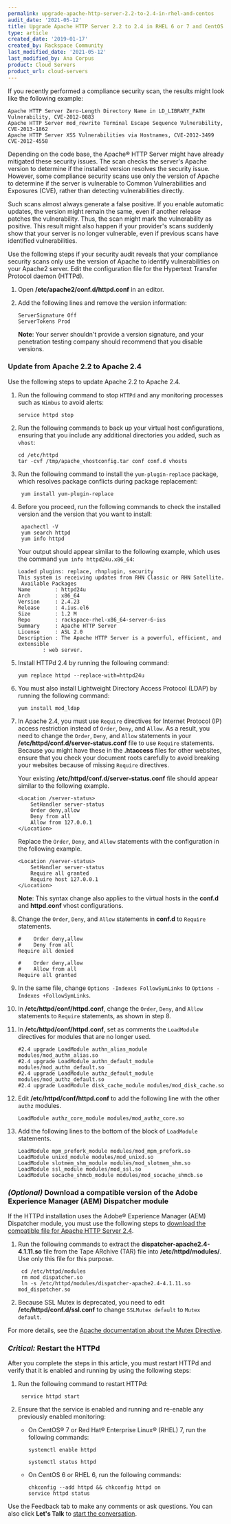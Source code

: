 ```yaml
---
permalink: upgrade-apache-http-server-2.2-to-2.4-in-rhel-and-centos
audit_date: '2021-05-12'
title: Upgrade Apache HTTP Server 2.2 to 2.4 in RHEL 6 or 7 and CentOS 6 or 7
type: article
created_date: '2019-01-17'
created_by: Rackspace Community
last_modified_date: '2021-05-12'
last_modified_by: Ana Corpus
product: Cloud Servers
product_url: cloud-servers
---
```


If you recently performed a compliance security scan, the results might look
like the following example:

    Apache HTTP Server Zero-Length Directory Name in LD_LIBRARY_PATH Vulnerability, CVE-2012-0883
    Apache HTTP Server mod_rewrite Terminal Escape Sequence Vulnerability, CVE-2013-1862
    Apache HTTP Server XSS Vulnerabilities via Hostnames, CVE-2012-3499 CVE-2012-4558

Depending on the code base, the Apache&reg; HTTP Server might have already
mitigated these security issues. The scan checks the server's Apache version
to determine if the installed version resolves the security issue.
However, some compliance security scans use only the version of Apache to
determine if the server is vulnerable to Common Vulnerabilities and Exposures
(CVE), rather than detecting vulnerabilities directly.

Such scans almost always generate a false positive. If you enable automatic updates,
the version might remain the same, even if another release patches the vulnerability.
Thus, the scan might mark the vulnerability as positive. This result might also happen
if your provider's scans suddenly show that your server is no longer vulnerable, even
if previous scans have identified vulnerabilities.

Use the following steps if your security audit reveals that your compliance security
scans only use the version of Apache to identify vulnerabilities on your Apache2 server.
Edit the configuration file for the Hypertext Transfer Protocol daemon (HTTPd).

1. Open **/etc/apache2/conf.d/httpd.conf** in an editor.

2. Add the following lines and remove the version information:

       ServerSignature Off
       ServerTokens Prod

   **Note**: Your server shouldn't provide a version signature, and your
   penetration testing company should recommend that you disable versions.

### Update from Apache 2.2 to Apache 2.4

Use the following steps to update Apache 2.2 to Apache 2.4.

1. Run the following command to stop `HTTPd` and any monitoring processes
   such as `Nimbus` to avoid alerts:

       service httpd stop

2. Run the following commands to back up your virtual host configurations,
   ensuring that you include any additional directories you added,
   such as `vhost`:

       cd /etc/httpd
       tar -cvf /tmp/apache_vhostconfig.tar conf conf.d vhosts

3. Run the following command to install the `yum-plugin-replace` package,
   which resolves package conflicts during package replacement:

        yum install yum-plugin-replace

4. Before you proceed, run the following commands to check the
   installed version and the version that you want to install:

        apachectl -V
        yum search httpd
        yum info httpd

   Your output should appear similar to the following example, which uses the
   command `yum info httpd24u.x86_64`:

       Loaded plugins: replace, rhnplugin, security
       This system is receiving updates from RHN Classic or RHN Satellite.
        Available Packages
       Name        : httpd24u
       Arch        : x86_64
       Version     : 2.4.23
       Release     : 4.ius.el6
       Size        : 1.2 M
       Repo        : rackspace-rhel-x86_64-server-6-ius
       Summary     : Apache HTTP Server
       License     : ASL 2.0
       Description : The Apache HTTP Server is a powerful, efficient, and extensible
               : web server.

5. Install HTTPd 2.4 by running the following command:

       yum replace httpd --replace-with=httpd24u

6. You must also install Lightweight Directory Access Protocol (LDAP) by
   running the following command:

       yum install mod_ldap

7. In Apache 2.4, you must use `Require` directives for Internet Protocol
   (IP) access restriction instead of `Order`, `Deny`, and `Allow`. As a
   result, you need to change the `Order`, `Deny`,
   and `Allow` statements in your **/etc/httpd/conf.d/server-status.conf** file
   to use `Require` statements. Because you might have these in the
   **.htaccess** files for other websites, ensure that you check your document
   roots carefully to avoid breaking your websites because of missing `Require`
   directives.

   Your existing **/etc/httpd/conf.d/server-status.conf** file should appear
   similar to the following example.

       <Location /server-status>
           SetHandler server-status
           Order deny,allow
           Deny from all
           Allow from 127.0.0.1
       </Location>

   Replace the `Order`, `Deny`, and `Allow` statements with the configuration in the following example.

       <Location /server-status>
           SetHandler server-status
           Require all granted
           Require host 127.0.0.1
       </Location>

   **Note**: This syntax change also applies to the virtual hosts in the
   **conf.d** and **httpd.conf** vhost configurations.

8. Change the `Order`, `Deny`, and `Allow` statements in **conf.d** to
   `Require` statements.

       #    Order deny,allow
       #    Deny from all
       Require all denied

       #    Order deny,allow
       #    Allow from all
       Require all granted

9. In the same file, change `Options -Indexes FollowSymLinks` to
   `Options -Indexes +FollowSymLinks`.

10. In **/etc/httpd/conf/httpd.conf**, change the `Order`, `Deny`, and
   `Allow` statements to `Require` statements, as shown in step 8.

11. In **/etc/httpd/conf/httpd.conf**, set as comments the
    `LoadModule` directives for modules that are no longer used.

        #2.4 upgrade LoadModule authn_alias_module modules/mod_authn_alias.so
        #2.4 upgrade LoadModule authn_default_module modules/mod_authn_default.so
        #2.4 upgrade LoadModule authz_default_module modules/mod_authz_default.so
        #2.4 upgrade LoadModule disk_cache_module modules/mod_disk_cache.so

12. Edit **/etc/httpd/conf/httpd.conf** to add the following line with
    the other `authz` modules.

        LoadModule authz_core_module modules/mod_authz_core.so

13. Add the following lines to the bottom of the block of `LoadModule`
    statements.

        LoadModule mpm_prefork_module modules/mod_mpm_prefork.so
        LoadModule unixd_module modules/mod_unixd.so
        LoadModule slotmem_shm_module modules/mod_slotmem_shm.so
        LoadModule ssl_module modules/mod_ssl.so
        LoadModule socache_shmcb_module modules/mod_socache_shmcb.so

### *(Optional)* Download a compatible version of the Adobe Experience Manager (AEM) Dispatcher module

If the HTTPd installation uses the Adobe&reg; Experience Manager (AEM) Dispatcher
module, you must use the following steps to [download the compatible file
for Apache HTTP Server 2.4](https://experienceleague.adobe.com/docs/experience-manager-dispatcher/using/dispatcher.html?lang=en#static-web-server).

1. Run the following commands to extract the 
   **dispatcher-apache2.4-4.1.11.so** file from the Tape ARchive (TAR) file into
   **/etc/httpd/modules/**. Use only this file for this purpose.

        cd /etc/httpd/modules
        rm mod_dispatcher.so
        ln -s /etc/httpd/modules/dispatcher-apache2.4-4.1.11.so mod_dispatcher.so

2. Because SSL Mutex is deprecated, you need to edit
   **/etc/httpd/conf.d/ssl.conf** to change `SSLMutex default` to
   `Mutex default`.

For more details, see the [Apache documentation about the Mutex
Directive](https://httpd.apache.org/docs/2.4/mod/core.html#mutex).

### *Critical:* Restart the HTTPd

After you complete the steps in this article, you must restart HTTPd and
verify that it is enabled and running by using the following steps:

1. Run the following command to restart HTTPd:

        service httpd start

2. Ensure that the service is enabled and running and re-enable any
   previously enabled monitoring:

    - On CentOS&reg; 7 or Red Hat&reg; Enterprise Linux&reg; (RHEL) 7, run the following
      commands:

          systemctl enable httpd

          systemctl status httpd

    - On CentOS 6 or RHEL 6, run the following commands:

          chkconfig --add httpd && chkconfig httpd on
          service httpd status

Use the Feedback tab to make any comments or ask questions. You can also click
**Let's Talk** to [start the conversation](https://www.rackspace.com/).

